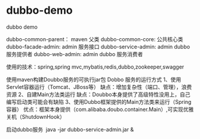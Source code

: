 # dubbo-demo
dubbo demo

dubbo-common-parent：  maven 父类
dubbo-common-core:  公共核心类
dubbo-facade-admin: admin 服务接口
dubbo-service-admin:  admin dubbo 服务提供者
dubbo-web-admin:  admin dubbo 服务消费者

使用的技术：spring,spring mvc,mybatis,redis,dubbo,zookeeper,swagger

使用maven构建Doubbo服务的可执行jar包
Dobbo 服务的运行方式
1、使用Servlet容器运行（Tomcat、JBoss等）
  缺点：增加复杂性（端口、管理），浪费资源
2、自建Main方法类运行
  缺点：Doubbo本身提供了高级特性没用上，自己编写启动类可能会有缺陷
3、使用Dubbo框架提供的Main方法类来运行（Spring容器）
  优点：框架本身提供（com.alibaba.doubo.container.Main）,可实现优雅关机（ShutdownHook）

启动dubbo服务
  java -jar dubbo-service-admin.jar &
